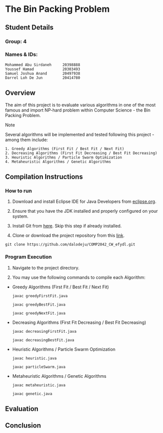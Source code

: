 # The Bin Packing Problem
## Student Details
### Group: 4
### Names & IDs:
```
Mohammed Abu Sirdaneh     20398888
Youssef Hamad             20303493
Samuel Joshua Anand       20497938
Darrel Loh De Jun         20414780
```

## Overview
The aim of this project is to evaluate various algorithms in one of the most famous and import NP-hard problem within Computer Science - the Bin Packing Problem. 
>[!NOTE]
>Several algorithms will be implemented and tested following this project - among them include:
>```
>1. Greedy Algorithms (First Fit / Best Fit / Next Fit)
>2. Decreasing Algorithms (First Fit Decreasing / Best Fit Decreasing)
>3. Heuristic Algorithms / Particle Swarm Optimization
>4. Metaheuristic Algorithms / Genetic Algorithms
>```


## Compilation Instructions
### How to run

1. Download and install Eclipse IDE for Java Developers from [eclipse.org](https://www.eclipse.org/downloads/packages/).

2. Ensure that you have the JDK installed and properly configured on your system.

3. Install Git from [here](https://git-scm.com/downloads). Skip this step if already installed.

4. Clone or download the project repository from this [link](https://github.com/dalodeju/AIM-Group-4.git).
```
git clone https://github.com/dalodeju/COMP2042_CW_efydl.git
```


### Program Execution

1. Navigate to the project directory.

2. You may use the following commands to compile each Algorithm:

- Greedy Algorithms (First Fit / Best Fit / Next Fit)
   ```
   javac greedyFirstFit.java
   ```
   ```
   javac greedyBestFit.java
   ```
   ```
   javac greedyNextFit.java
   ```
- Decreasing Algorithms (First Fit Decreasing / Best Fit Decreasing)
   ```
   javac decreasingFirstFit.java
   ```
   ```
   javac decreasingBestFit.java
   ```
- Heuristic Algorithms / Particle Swarm Optimization
   ```
   javac heuristic.java
   ```
   ```
   javac particleSwarm.java
   ```
- Metaheuristic Algorithms / Genetic Algorithms
   ```
   javac metaheuristic.java
   ```
   ```
   javac genetic.java
   ```


## Evaluation


## Conclusion
